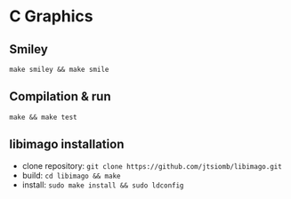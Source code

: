 # C Graphics


## Smiley
```make smiley && make smile```

## Compilation & run
```make && make test```

## libimago installation
- clone repository: `git clone https://github.com/jtsiomb/libimago.git`
- build: `cd libimago && make`
- install: `sudo make install && sudo ldconfig`